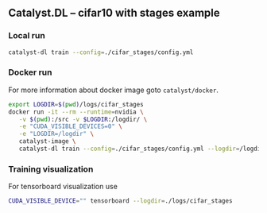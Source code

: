 ## Catalyst.DL – cifar10 with stages example

### Local run

```bash
catalyst-dl train --config=./cifar_stages/config.yml
```

### Docker run

For more information about docker image goto `catalyst/docker`.

```bash
export LOGDIR=$(pwd)/logs/cifar_stages
docker run -it --rm --runtime=nvidia \
   -v $(pwd):/src -v $LOGDIR:/logdir/ \
   -e "CUDA_VISIBLE_DEVICES=0" \
   -e "LOGDIR=/logdir" \
   catalyst-image \
   catalyst-dl train --config=./cifar_stages/config.yml --logdir=/logdir
```


### Training visualization

For tensorboard visualization use 

```bash
CUDA_VISIBLE_DEVICE="" tensorboard --logdir=./logs/cifar_stages
```
